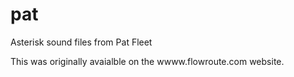# pat
Asterisk sound files from Pat Fleet

This was originally avaialble on the wwww.flowroute.com website.
